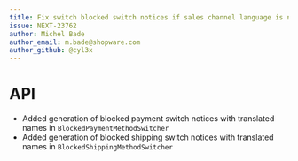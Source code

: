 ```yaml
---
title: Fix switch blocked switch notices if sales channel language is not the shop default language
issue: NEXT-23762
author: Michel Bade
author_email: m.bade@shopware.com
author_github: @cyl3x
---
```

# API
* Added generation of blocked payment switch notices with translated names in `BlockedPaymentMethodSwitcher`
* Added generation of blocked shipping switch notices with translated names in `BlockedShippingMethodSwitcher`
